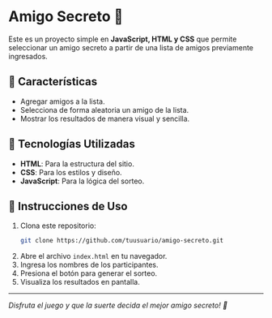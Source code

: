 # Amigo Secreto 🎁

Este es un proyecto simple en **JavaScript, HTML y CSS** que permite seleccionar un amigo secreto a partir de una lista de amigos previamente ingresados.

## 🚀 Características

- Agregar amigos a la lista.
- Selecciona de forma aleatoria un amigo de la lista.
- Mostrar los resultados de manera visual y sencilla.

## 📌 Tecnologías Utilizadas

- **HTML**: Para la estructura del sitio.
- **CSS**: Para los estilos y diseño.
- **JavaScript**: Para la lógica del sorteo.

## 📖 Instrucciones de Uso

1. Clona este repositorio:
   ```sh
   git clone https://github.com/tuusuario/amigo-secreto.git
   ```
2. Abre el archivo `index.html` en tu navegador.
3. Ingresa los nombres de los participantes.
4. Presiona el botón para generar el sorteo.
5. Visualiza los resultados en pantalla.

---

*Disfruta el juego y que la suerte decida el mejor amigo secreto! 🎉*

